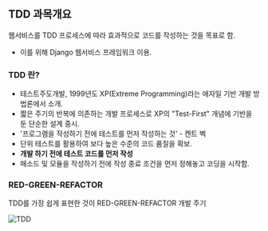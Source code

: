 ## TDD 과목개요
웹서비스를 TDD 프로세스에 따라 효과적으로 코드를 작성하는 것을 목표로 함.

- 이를 위해 Django 웹서비스 프레임워크 이용.


### TDD 란?
- 테스트주도개발, 1999년도 XP(Extreme Programming)라는 애자일 기반 개발 방법론에서 소개.
- 짧은 주기의 반복에 의존하는 개발 프로세스로 XP의 "Test-First" 개념에 기반을 둔 단순한 설계 중시.
- '프로그램을 작성하기 전에 테스트를 먼저 작성하는 것' - 켄트 벡
- 단위 테스트를 활용하여 보다 높은 수준의 코드 품질을 확보.
- **개발 하기 전에 테스트 코드를 먼저 작성**
- 매소드 및 모듈을 작성하기 전에 작성 종료 조건을 먼저 정해놓고 코딩을 시작함.

### RED-GREEN-REFACTOR 
TDD를 가장 쉽게 표현한 것이  RED-GREEN-REFACTOR 개발 주기  

![TDD](https://encrypted-tbn0.gstatic.com/images?q=tbn:ANd9GcRwm9o6uROkDxaS-PzKKXkTWV3jDc7Zz9wnkLUvpbt9-Q&s)    

